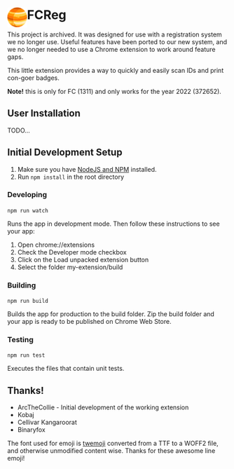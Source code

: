 # <img src="public/icons/icon_48.png" width="45" align="left"> FCReg

This project is archived. It was designed for use with a registration system we no longer use. Useful features have been ported to our new system, and we no longer needed to use a Chrome extension to work around feature gaps.



This little extension provides a way to quickly and easily scan IDs and print con-goer badges.

**Note!** this is only for FC (1311) and only works for the year 2022 (372652).

## User Installation

TODO...

## Initial Development Setup

1. Make sure you have [NodeJS and NPM](https://nodejs.org/en/) installed.
1. Run `npm install` in the root directory

### Developing

`npm run watch`

Runs the app in development mode.
Then follow these instructions to see your app:

1. Open chrome://extensions
1. Check the Developer mode checkbox
1. Click on the Load unpacked extension button
1. Select the folder my-extension/build

### Building

`npm run build`

Builds the app for production to the build folder.
Zip the build folder and your app is ready to be published on Chrome Web Store.

### Testing

`npm run test`

Executes the files that contain unit tests.

## Thanks!

* ArcTheCollie - Initial development of the working extension
* Kobaj
* Cellivar Kangaroorat
* Binaryfox

The font used for emoji is [twemoji](https://github.com/eosrei/twemoji-color-font/) converted from a TTF to a WOFF2 file, and otherwise unmodified content wise. Thanks for these awesome line emoji!
